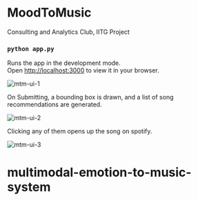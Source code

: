 # MoodToMusic
Consulting and Analytics Club, IITG Project

### `python app.py`

Runs the app in the development mode.\
Open [http://localhost:3000](http://localhost:3000) to view it in your browser.

![mtm-ui-1](https://user-images.githubusercontent.com/75270052/162983796-77f047fe-e60e-4725-807c-1acf9ddc1022.PNG)

On Submitting, a bounding box is drawn, and a list of song recommendations are generated.

![mtm-ui-2](https://user-images.githubusercontent.com/75270052/162983973-6d8bc549-9d51-4c6a-bcc1-6f4b1a82ca8c.PNG)

 Clicking any of them opens up the song on spotify.
 
![mtm-ui-3](https://user-images.githubusercontent.com/75270052/162984016-584a0431-14d4-4762-9a59-6b4ef26fc7a6.PNG)


# multimodal-emotion-to-music-system
